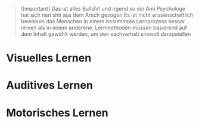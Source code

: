 > ![important]
> Das ist alles Bullshit und irgend so ein Ami Psychologe hat sich nen shit aus dem Arsch gezogen
> Es ist nicht wissenschaftlich bewiesen das Menschen in einem bestimmten Lernprozess besser lernen als in einem anderene.
> Lernmethoden müssen basierend auf dem Inhalt gewählt werden, um den sachverhalt sinnvoll darzustellen


# Visuelles Lernen
# Auditives Lernen
# Motorisches Lernen